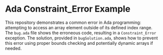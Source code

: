 # Ada Constraint_Error Example

This repository demonstrates a common error in Ada programming: attempting to access an array element outside of its defined index range.  The `bug.ada` file shows the erroneous code, resulting in a `Constraint_Error` exception. The solution, provided in `bugSolution.ada`, shows how to prevent this error using proper bounds checking and potentially dynamic arrays if needed.